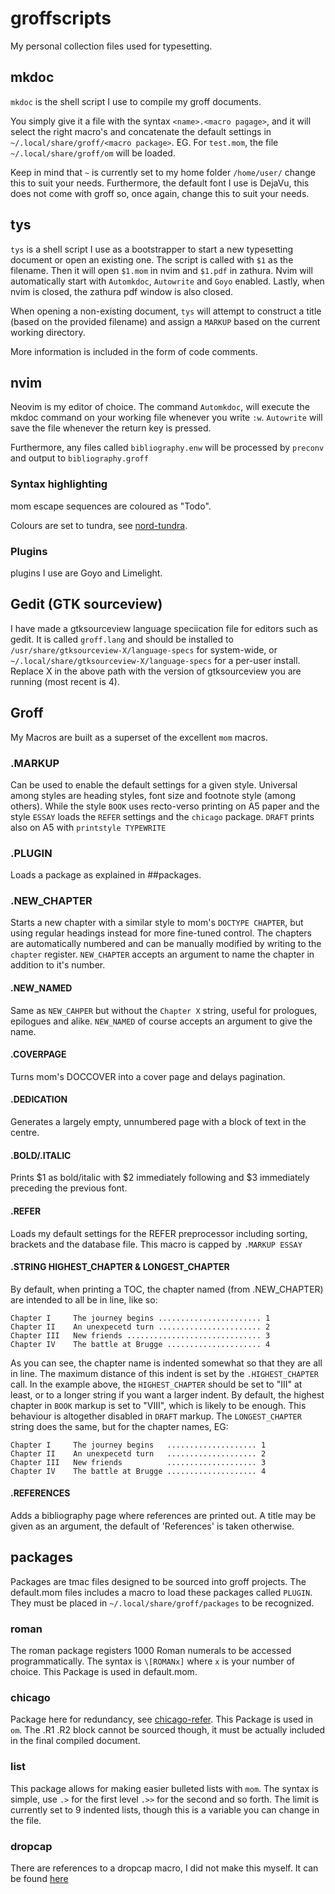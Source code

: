 # groffscripts
My personal collection files used for typesetting.

## mkdoc
`mkdoc` is the shell script I use to compile my groff documents.

You simply give it a file with the syntax `<name>.<macro pagage>`, and it will select the right macro's and concatenate the default settings in `~/.local/share/groff/<macro package>`.
EG. For `test.mom`, the file `~/.local/share/groff/om` will be loaded.

Keep in mind that `~` is currently set to my home folder `/home/user/` change this to suit your needs.
Furthermore, the default font I use is DejaVu, this does not come with groff so, once again, change this to suit your needs.

## tys
`tys` is a shell script I use as a bootstrapper to start a new typesetting document or open an existing one.
The script is called with `$1` as the filename.
Then it will open `$1.mom` in nvim and `$1.pdf` in zathura.
Nvim will automatically start with `Automkdoc`, `Autowrite` and `Goyo` enabled.
Lastly, when nvim is closed, the zathura pdf window is also closed.

When opening a non-existing document,
`tys` will attempt to construct a title (based on the provided filename)
and assign a `MARKUP` based on the current working directory.

More information is included in the form of code comments.

## nvim
Neovim is my editor of choice.
The command `Automkdoc`, will execute the mkdoc command on your working file whenever you write `:w`.
`Autowrite` will save the file whenever the return key is pressed.

Furthermore, any files called `bibliography.enw` will be processed by `preconv` and output to `bibliography.groff`

### Syntax highlighting
mom escape sequences are coloured as "Todo".

Colours are set to tundra, see [nord-tundra](https://github.com/user18130814200115-2/nordtheme_tundra).

### Plugins
plugins I use are Goyo and Limelight.

## Gedit (GTK sourceview)
I have made a gtksourceview language speciication file for editors such as gedit.
It is called `groff.lang` and should be installed to
`/usr/share/gtksourceview-X/language-specs` for system-wide, or
`~/.local/share/gtksourceview-X/language-specs` for a per-user install.
Replace X in the above path with the version of gtksourceview you are running
(most recent is 4).

## Groff
My Macros are built as a superset of the excellent `mom` macros.
### .MARKUP
Can be used to enable the default settings for a given style.
Universal among styles are heading styles, font size and footnote style (among others).
While the style `BOOK` uses recto-verso printing on A5 paper
and the style `ESSAY` loads the `REFER` settings and the `chicago` package.
`DRAFT` prints also on A5 with `printstyle TYPEWRITE`

### .PLUGIN
Loads a package as explained in ##packages.

### .NEW_CHAPTER
Starts a new chapter with a similar style to mom's `DOCTYPE CHAPTER`,
but using regular headings instead for more fine-tuned control.
The chapters are automatically numbered and can be manually modified by writing to the `chapter` register.
`NEW_CHAPTER` accepts an argument to name the chapter in addition to it's number.

#### .NEW_NAMED
Same as `NEW_CAHPER` but without the `Chapter X` string, useful for prologues, epilogues and alike.
`NEW_NAMED` of course accepts an argument to give the name.

#### .COVERPAGE
Turns mom's DOCCOVER into a cover page and delays pagination.

#### .DEDICATION
Generates a largely empty, unnumbered page with a block of text in the centre.

#### .BOLD/.ITALIC
Prints $1 as bold/italic with $2 immediately following and $3 immediately preceding the previous font.

#### .REFER
Loads my default settings for the REFER preprocessor including sorting, brackets and the database file.
This macro is capped by `.MARKUP ESSAY`

#### .STRING HIGHEST_CHAPTER & LONGEST_CHAPTER
By default, when printing a TOC,
the chapter named (from .NEW_CHAPTER) are intended to all be in line,
like so:
```
Chapter I     The journey begins ....................... 1
Chapter II    An unexpecetd turn ....................... 2
Chapter III   New friends .............................. 3
Chapter IV    The battle at Brugge ..................... 4
```
As you can see, the chapter name is indented somewhat so that they are all in line.
The maximum distance of this indent is set by the `.HIGHEST_CHAPTER` call.
In the example above, the `HIGHEST_CHAPTER` should be set to "III" at least,
or to a longer string if you want a larger indent.
By default, the highest chapter in `BOOK` markup is set to "VIII",
which is likely to be enough.
This behaviour is altogether disabled in `DRAFT` markup.
The `LONGEST_CHAPTER` string does the same, but for the chapter names, EG:
```
Chapter I     The journey begins   .................... 1
Chapter II    An unexpecetd turn   .................... 2
Chapter III   New friends          .................... 3
Chapter IV    The battle at Brugge .................... 4
```

#### .REFERENCES
Adds a bibliography page where references are printed out.
A title may be given as an argument, the default of 'References' is taken otherwise.

## packages
Packages are tmac files designed to be sourced into groff projects.
The default.mom files includes a macro to load these packages called `PLUGIN`.
They must be placed in `~/.local/share/groff/packages` to be recognized.

### roman
The roman package registers 1000 Roman numerals to be accessed programmatically.
The syntax is `\[ROMANx]` where `x` is your number of choice.
This Package is used in default.mom.

### chicago
Package here for redundancy, see [chicago-refer](https://github.com/user18130814200115-2/chicago-refer).
This Package is used in `om`.
The .R1 .R2 block cannot be sourced though, it must be actually included in the final compiled document.

### list
This package allows for making easier bulleted lists with `mom`.
The syntax is simple, use `.>` for the first level `.>>` for the second and so forth.
The limit is currently set to 9 indented lists, though this is a variable you can change in the file.

### dropcap
There are references to a dropcap macro, I did not make this myself.
It can be found [here](https://lists.gnu.org/archive/html/groff/2005-03/msg00133.html)
